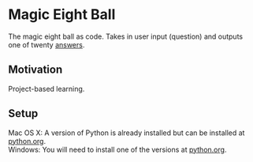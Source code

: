 # Magic Eight Ball
The magic eight ball as code. Takes in user input (question) and outputs one of twenty [answers](https://en.wikipedia.org/wiki/Magic_8-Ball).

## Motivation
Project-based learning.

## Setup
Mac OS X: A version of Python is already installed but can be installed at [python.org](https://www.python.org/downloads/macos/). <br />
Windows: You will need to install one of the versions at [python.org](https://www.python.org/downloads/windows/). <br />

